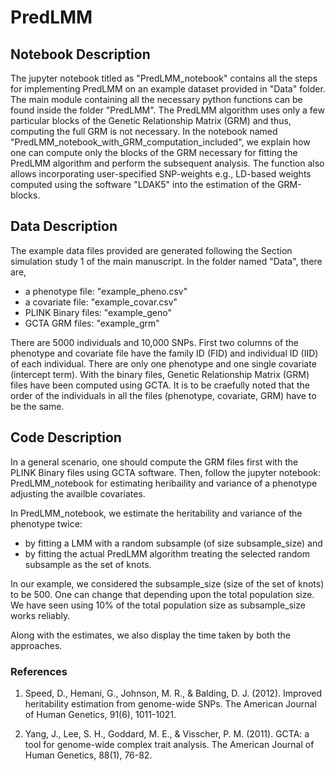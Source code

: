 # PredLMM

## Notebook Description

The jupyter notebook titled as "PredLMM_notebook" contains all the steps for implementing PredLMM on an example dataset provided in "Data" folder. The main module containing all the necessary python functions can be found inside the folder "PredLMM". The PredLMM algorithm uses only a few particular blocks of the Genetic Relationship Matrix (GRM) and thus, computing the full GRM is not necessary. In the notebook named "PredLMM_notebook_with_GRM_computation_included", we explain how one can compute only the blocks of the GRM necessary for fitting the PredLMM algorithm and perform the subsequent analysis. The function also allows incorporating user-specified SNP-weights e.g., LD-based weights computed using the software "LDAK5" into the estimation of the GRM-blocks.


## Data Description

The example data files provided are generated following the Section simulation study 1 of the main manuscript. In the folder named "Data", there are, 

* a phenotype file: "example_pheno.csv"
* a covariate file: "example_covar.csv"
* PLINK Binary files: "example_geno"
* GCTA GRM files: "example_grm"

There are 5000 individuals and 10,000 SNPs. First two columns of the phenotype and covariate file have the family ID (FID) and individual ID (IID) of each individual. There are only one phenotype and one single covariate (intercept term). With the binary files, Genetic Relationship Matrix (GRM) files have been computed using GCTA. It is to be craefully noted that the order of the individuals in all the files (phenotype, covariate, GRM) have to be the same.


## Code Description

In a general scenario, one should compute the GRM files first with the PLINK Binary files using GCTA software. Then, follow the jupyter notebook: PredLMM_notebook for estimating heribaility and variance of a phenotype adjusting the availble covariates. 

In PredLMM_notebook, we estimate the heritability and variance of the phenotype twice:

* by fitting a LMM with a random subsample (of size subsample_size) and 
* by fitting the actual PredLMM algorithm treating the selected random subsample as the set of knots.

In our example, we considered the subsample_size (size of the set of knots) to be 500. One can change that depending upon the total population size. We have seen using 10% of the total population size as subsample_size works reliably. 

Along with the estimates, we also display the time taken by both the approaches.

### References

1. Speed, D., Hemani, G., Johnson, M. R., & Balding, D. J. (2012). Improved heritability estimation from genome-wide SNPs. The American Journal of Human Genetics, 91(6), 1011-1021.

2. Yang, J., Lee, S. H., Goddard, M. E., & Visscher, P. M. (2011). GCTA: a tool for genome-wide complex trait analysis. The American Journal of Human Genetics, 88(1), 76-82.

